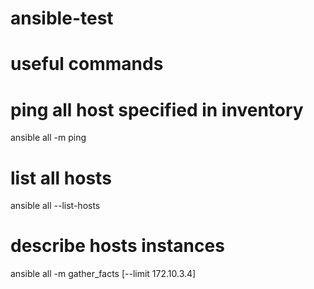 # ansible-test

# useful commands

# ping all host specified in inventory
ansible all -m ping

# list all hosts
ansible all --list-hosts

# describe hosts instances
ansible all -m gather_facts [--limit 172.10.3.4]
